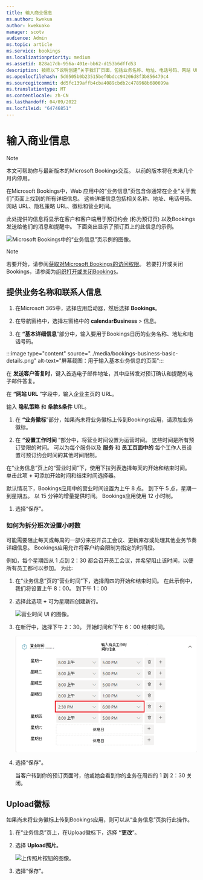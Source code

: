 ```yaml
---
title: 输入商业信息
ms.author: kwekua
author: kwekuako
manager: scotv
audience: Admin
ms.topic: article
ms.service: bookings
ms.localizationpriority: medium
ms.assetid: 828a17db-956a-401e-bb62-d153b6dffd53
description: 按照以下说明创建“关于我们”页面，包括业务名称、地址、电话号码、网站 URL、徽标和Microsoft Bookings中的营业时间。
ms.openlocfilehash: 5d0505b0b23515bef0bdcc94206d8f3b856479c4
ms.sourcegitcommit: dd5fc139affb4cba4089cbdb2c478968b680699a
ms.translationtype: MT
ms.contentlocale: zh-CN
ms.lasthandoff: 04/09/2022
ms.locfileid: "64746851"
---
```

# <a name="enter-your-business-information"></a>输入商业信息

> [!NOTE]
> 本文可帮助你与最新版本的Microsoft Bookings交互。 以前的版本将在未来几个月内停用。

在Microsoft Bookings中，Web 应用中的“业务信息”页包含你通常在企业“关于我们”页面上找到的所有详细信息。 这些详细信息包括相关名称、地址、电话号码、网站 URL、隐私策略 URL、徽标和营业时间。

此处提供的信息将显示在客户和客户端用于预订约会 (称为预订页) 以及Bookings发送给他们的消息和提醒中。 下面突出显示了预订页上的此信息的示例。

   ![Microsoft Bookings中的“业务信息”页示例的图像。](../media/bookings-business-info-2.png)

> [!NOTE]
> 若要开始，请参阅[获取对Microsoft Bookings的访问权限](get-access.md)。 若要打开或关闭Bookings，请参阅为[组织打开或关闭Bookings](turn-bookings-on-or-off.md)。

## <a name="provide-business-name-and-contact-information"></a>提供业务名称和联系人信息

1. 在Microsoft 365中，选择应用启动器，然后选择 **Bookings**。

1. 在导航窗格中，选择左窗格中的 **calendarBusiness**  >  信息。

1. 在 **“基本详细信息**”部分中，输入要用于Bookings日历的业务名称、地址和电话号码。

:::image type="content" source="../media/bookings-business-basic-details.png" alt-text="屏幕截图：用于输入基本业务信息的页面":::

在 **发送客户答复时**，键入首选电子邮件地址，其中应转发对预订确认和提醒的电子邮件答复。

在 **“网站 URL** ”字段中，输入企业主页的 URL。

输入 **隐私策略** 和 **条款&条件** URL。

1. 在 **“业务徽标**”部分，如果尚未将业务徽标上传到Bookings应用，请添加业务徽标。

1. 在 **“设置工作时间** ”部分中，将营业时间设置为运营时间。 这些时间是所有预订受限的时间。 可以为每个服务以及 **服务** 和 **员工页面中的** 每个工作人员设置可预订约会时间的其他时间限制。

在“业务信息”页上的“营业时间”下，使用下拉列表选择每天的开始和结束时间。 单击此项 **+** 可添加开始时间和结束时间选择器。

默认情况下，Bookings应用中的营业时间设置为上午 8 点。 到下午 5 点，星期一到星期五。 以 15 分钟的增量提供时间。 Bookings应用使用 12 小时制。

1. 选择“保存”。

### <a name="how-to-set-hours-for-a-split-shift"></a>如何为拆分班次设置小时数

可能需要阻止每天或每周的一部分来召开员工会议、更新库存或处理其他业务节奏详细信息。 Bookings应用允许将客户约会限制为指定的时间段。

例如，每个星期四从 1 点到 2：30 都会召开员工会议，并希望阻止该时间，以便所有员工都可以参加。 为此:

1. 在“业务信息”页的“营业时间”下，选择周四的开始和结束时间。 在此示例中，我们将设置上午 8：00。 到下午 1：00

1. 选择此选项 **+** 可为星期四创建新行。

   ![营业时间 UI 的图像。](../media/bookings-split-shift-1.png)

1. 在新行中，选择下午 2：30。 开始时间和下午 6：00 结束时间。

   ![已添加小时数的营业时间 UI 图像。](../media/bookings-split-shift-hours-1.png)

1. 选择“保存”。

    当客户转到你的预订页面时，他或她会看到你的业务在周四的 1 到 2：30 关闭。

## <a name="upload-your-logo"></a>Upload徽标

如果尚未将业务徽标上传到Bookings应用，则可以从“业务信息”页执行此操作。

1. 在“业务信息”页上，在Upload徽标下，选择 **“更改**”。

1. 选择 **Upload照片**。

   ![上传照片按钮的图像。](../media/bookings-upload-photo.png)

1. 选择“保存”。
